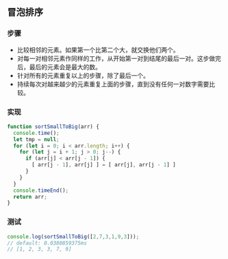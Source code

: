 ## 冒泡排序

### 步骤
* 比较相邻的元素。如果第一个比第二个大，就交换他们两个。
* 对每一对相邻元素作同样的工作，从开始第一对到结尾的最后一对。这步做完后，最后的元素会是最大的数。
* 针对所有的元素重复以上的步骤，除了最后一个。
* 持续每次对越来越少的元素重复上面的步骤，直到没有任何一对数字需要比较。

### 实现
```js
function sortSmallToBig(arr) {
  console.time();
  let tmp = null;
  for (let i = 0; i < arr.length; i++) {
    for (let j = i + 1; j > 0; j--) {
      if (arr[j] < arr[j - 1]) {
        [ arr[j - 1], arr[j] ] = [ arr[j], arr[j - 1] ]
      }
    }
  }
  console.timeEnd();
  return arr;
}
```
### 测试
```js
console.log(sortSmallToBig([2,7,3,1,9,3]));
// default: 0.0380859375ms
// [1, 2, 3, 3, 7, 9]
```